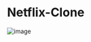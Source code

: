 # Netflix-Clone

![image](https://github.com/amandotexe/Netflix-Clone/assets/71628234/130269ae-c3af-4e28-be61-05e837813133)
